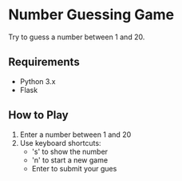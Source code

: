# Number Guessing Game
Try to guess a number between 1 and 20.

## Requirements
- Python 3.x
- Flask

## How to Play
1. Enter a number between 1 and 20
2. Use keyboard shortcuts:
   - 's' to show the number
   - 'n' to start a new game
   - Enter to submit your gues

